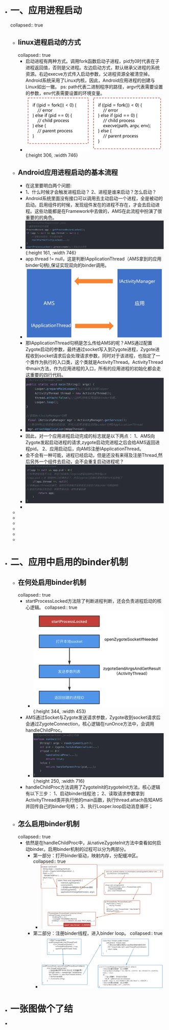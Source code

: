 - # 一、应用进程启动
  collapsed:: true
	- ## linux进程启动的方式
	  collapsed:: true
		- 启动进程有两种方式。调用fork函数启动子进程，pid为0时代表在子进程返回值，否则是父进程。左边启动方式，默认继承父进程的系统资源。右边execve方式传入启动参数，父进程资源全被清空掉。Android系统采用了Linux内核，因此，Android应用进程的创建与Linux如出一辙。
		  ps: path代表二进制程序的路径，argv代表需要设置的参数，env代表需要设置的环境变量。
		- ![image.png](../assets/image_1684413869562_0.png){:height 306, :width 746}
	- ## Android应用进程启动的基本流程
		- 在这里要明白两个问题:
		- 1、什么时候才会触发进程启动？
		  2、进程是谁来启动？怎么启动？
		- Android系统里面没有接口可以调用去主动启动一个进程，全是被动的启动。启用组件的时候，发现组件发在的进程不存在，才会去启动进程。这些功能都是在Framework中去做的，AMS在此流程中扮演了很重要的的角色。
		- ![image.png](../assets/image_1684413896203_0.png){:height 161, :width 746}
		- app.thread != null，这是判断IApplicationThread（AMS拿到的应用binder句柄),保证实现双向的binder调用。
		- ![image.png](../assets/image_1684413907711_0.png)
		- 那IApplicationThread句柄是怎么传给AMS的呢？AMS通过配置Zygote启动的参数，最终通过socket写入到Zygote进程，Zygote进程收到socket请求后会处理请求参数，同时对于该进程，也指定了一个类作为执行的入口类，这个类就是ActivityThread。ActivityThread中main方法，作为应用进程的入口，所有的应用进程的初始化都会走这重要的四行代码。
		- ![image.png](../assets/image_1684413923637_0.png)
		- 因此，对一个应用进程启动完成的标志就是以下两点：
		  1、AMS向Zygote发起启动进程的请求,zygote启动完进程之后会给AMS返回进程pid。
		  2、应用启动后，向AMS注册IApplicationThread。
		- 会不会有一种可能，进程已经启动，但是还没有来得及注册Thread,然后另外一个组件去启动，会不会重复启动进程呢？
		- ![image.png](../assets/image_1684413940112_0.png)
		-
	-
	-
	-
	-
	-
	-
- # 二、应用中启用的binder机制
	- ## 在何处启用binder机制
	  collapsed:: true
		- startProcessLocked方法除了判断进程判断，还会负责进程启动的核心逻辑。
		  collapsed:: true
			- ![image.png](../assets/image_1684413978133_0.png){:height 344, :width 453}
		- AMS通过Socket与Zygote发送请求参数，Zygote收到socket请求后会通过ZygoteConnection，核心逻辑在runOnce方法中，会调用handleChildProc。
			- ![image.png](../assets/image_1684413994557_0.png){:height 250, :width 716}
		- handleChildProc方法调用了ZygoteInit的zygoteInit方法，核心逻辑有以下三步：
		  1、启动binder线程池；
		  2、读取请求参数拿到ActivityThread类并执行他的main函数，执行thread.attach告知AMS并回传自己的binder句柄；
		  3、执行Looper.loop启动消息循环；
	- ## 怎么启用binder机制
	  collapsed:: true
		- 依然是在handleChildProc中，从nativeZygoteInit方法中查看如何启动binder。启用binder机制的过程可以分为两部分。
			- 第一部分：打开binder驱动，映射内存，分配缓冲区。
			  collapsed:: true
				- ![image.png](../assets/image_1684414046327_0.png)
			- 第二部分：注册binder线程，进入binder loop。
			  collapsed:: true
				- ![image.png](../assets/image_1684414069027_0.png)
- # 一张图做个了结
-